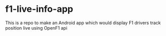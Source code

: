 # f1-live-info-app
This is a repo to make an Android app which would display F1 drivers track position live using OpenF1 api
